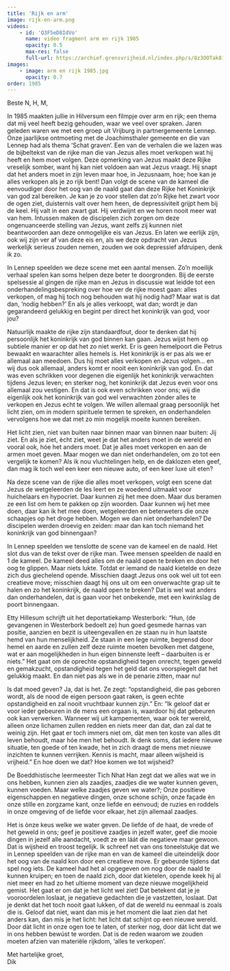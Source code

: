 ```yaml
---
title: 'Rijk en arm'
image: rijk-en-arm.png
videos:
    - id: 'Q3F5eD8IdVo'
      name: video fragment arm en rijk 1985
      opacity: 0.5
      max-res: false
      full-url: https://archief.grensvrijheid.nl/index.php/s/8z3OOTak81rj8pe
images:
    - image: arm en rijk 1985.jpg
      opacity: 0.7
order: 1985
---
```


Beste N, H, M,

In 1985 maakten jullie in Hilversum een filmpje over arm en rijk; een thema dat mij veel heeft bezig gehouden, waar we veel over spraken. 
Jaren geleden waren we met een groep uit Vrijburg in partnergemeente Lennep. Onze jaarlijkse ontmoeting met de Joachimsthaler gemeente en die van Lennep had als thema ‘Schat graven‘. Een van de verhalen die we lazen was de bijbeltekst van de rijke man die van Jezus alles moet verkopen wat hij heeft en hem moet volgen. Deze opmerking van Jezus maakt deze Rijke vreselijk somber, want hij kan niet voldoen aan wat Jezus vraagt. Hij snapt dat het anders moet in zijn leven maar hoe, in Jezusnaam, hoe; hoe kan je alles verkopen als je zo rijk bent! Dan volgt de scene van de kameel die eenvoudiger door het oog van de naald gaat dan deze Rijke het Koninkrijk van god zal bereiken. Je kan je zo voor stellen dat zo’n Rijke het zwart voor de ogen ziet, duisternis valt over hem heen, de depressiviteit grijpt hem bij de keel. Hij valt in een zwart gat. Hij verdwijnt en we horen nooit meer wat van hem. Intussen maken de discipelen zich zorgen om deze ongenuanceerde stelling van Jezus, want zelfs zij kunnen niet beantwoorden aan deze onmogelijke eis van Jezus. En laten we eerlijk zijn, ook wij zijn ver af van deze eis en, als we deze opdracht van Jezus werkelijk serieus zouden nemen, zouden we ook depressief afdruipen, denk ik zo. 

In Lennep speelden we deze scene met een aantal mensen. Zo’n moeilijk verhaal spelen kan soms helpen deze beter te doorgronden. Bij de eerste spelsessie al gingen de rijke man en Jezus in discussie wat leidde tot een onderhandelingsbespreking over hoe ver de rijke moest gaan: alles verkopen, of mag hij toch nog behouden wat hij nodig had? Maar wat is dat dan, ‘nodig hebben?’ En als je alles verkoopt, wat dan; wordt je dan gegarandeerd gelukkig en begint per direct het koninkrijk van god, voor jou? 

Natuurlijk maakte de rijke zijn standaardfout, door te denken dat hij persoonlijk het koninkrijk van god binnen kan gaan. 
Jezus wijst hem op subtiele manier er op dat het zo niet werkt. Er is geen hemelpoort die Petrus bewaakt en waarachter alles hemels is. Het koninkrijk is er pas als we er allemaal aan meedoen. Dus hij moet alles verkopen en Jezus volgen… en wij dus ook allemaal, anders komt er nooit een koninkrijk van god. En dat was even schrikken voor degenen die eigenlijk het koninkrijk verwachten tijdens Jezus leven; en sterker nog, het koninkrijk dat Jezus even voor ons allemaal zou vestigen. En dat is ook even schrikken voor ons; wij die eigenlijk ook het koninkrijk van god wel verwachten zònder alles te verkopen en Jezus echt te volgen. We willen allemaal graag persoonlijk het licht zien, om in modern spirituele termen te spreken, en onderhandelen vervolgens hoe we dat met zo min mogelijk moeite kunnen bereiken.

Het licht zien, niet van buiten naar binnen maar van binnen naar buiten: Jij ziet. En als je ziet, ècht ziet, weet je dat het anders moet in de wereld en vooral ook, hóe het anders moet. Dat je alles moet verkopen en aan de armen moet geven. Maar mogen we dan niet onderhandelen, om zo tot een vergelijk te komen? Als ik nou vluchtelingen help, en de daklozen eten geef, dan mag ik toch wel een keer een nieuwe auto, of een keer luxe uit eten? 

Na deze scene van de rijke die alles moet verkopen, volgt een scene dat Jezus de wetgeleerden de les leert en ze woedend uitmaakt voor huichelaars en hypocriet. Daar kunnen zij het mee doen. Maar dus beramen ze een list om hem te pakken op zijn woorden. Daar kunnen wíj het mee doen, daar kan ik het mee doen, wetgeleerden en beterweters die onze schaapjes op het droge hebben. Mogen we dan niet onderhandelen? De discipelen werden droevig en zeiden: maar dan kan toch niemand het koninkrijk van god binnengaan?

In Lennep speelden we tenslotte de scene van de kameel en de naald. Het slot dus van de tekst over de rijke man. Twee mensen speelden de naald en 1 de kameel. De kameel deed alles om de naald open te breken en door het oog te glippen. Maar niets lukte. Totdat er iemand de naald kietelde en deze zich dus giechelend opende. Misschien daagt Jezus ons ook wel uit tot een creatieve move; misschien daagt hij ons uit om een onverwachte grap uit te halen en zo het koninkrijk, de naald open te breken? Dat is wel wat anders dan onderhandelen, dat is gaan voor het onbekende, met een kwinkslag de poort binnengaan. 

Etty Hillesum schrijft uit het deportatiekamp Westerbork: “Hun, (de gevangenen in Westerbork bedoelt ze) hun goed gesmede harnas van positie, aanzien en bezit is uiteengevallen en ze staan nu in hun laatste hemd van hun menselijkheid. Ze staan in een lege ruimte, begrensd door hemel en aarde en zullen zelf deze ruimte moeten bevolken met datgene, wat er aan mogelijkheden in hun eigen binnenste leeft – daarbuiten is er niets.” Het gaat om de oprechte opstandigheid tegen onrecht, tegen geweld en gemakzucht, opstandigheid tegen het geld dat ons voorspiegelt dat het gelukkig maakt. En dan niet pas als we in de penarie zitten, maar nu!

Is dat moed geven? Ja, dat is het. 
Ze zegt: “opstandigheid, die pas geboren wordt, als de nood de eigen persoon gaat raken, is geen echte opstandigheid en zal nooit vruchtbaar kunnen zijn.” En: “Ik geloof dat er voor ieder gebeuren in de mens een orgaan is, waardoor hij dat gebeuren ook kan verwerken. Wanneer wij uit kampementen, waar ook ter wereld, alleen onze lichamen zullen redden en niets meer dan dat, dan zal dat te weinig zijn. Het gaat er toch immers niet om, dàt men ten koste van alles dit leven behoudt, maar hóe men het behoudt. Ik denk soms, dat iedere nieuwe situatie, ten goede of ten kwade, het in zich draagt de mens met nieuwe inzichten te kunnen verrijken. Kennis is macht, maar alleen wijsheid is vrijheid.”
En hoe doen we dat? Hoe komen we tot wijsheid? 

De Boeddhistische leermeester Tich Nhat Han zegt dat we alles wat we in ons hebben, kunnen zien als zaadjes, zaadjes die we water kunnen geven, kunnen voeden. Maar welke zaadjes geven we water?; Onze positieve eigenschappen en negatieve dingen, onze schone schijn, onze façade èn onze stille en zorgzame kant, onze liefde en eenvoud; de ruzies en roddels in onze omgeving of de liefde voor elkaar, het zijn allemaal zaadjes. 

Het is ònze keus welke we water geven. De liefde of de haat, de vrede of het geweld in ons; geef je positieve zaadjes in jezelf water, geef die mooie dingen in jezelf alle aandacht, voedt ze en láát die negatieve maar gewoon. Dat is wijsheid en troost tegelijk.
Ik schreef net van ons toneelstukje dat we in Lennep speelden van de rijke man en van de kameel die uiteindelijk door het oog van de naald kon door een creatieve move. Er gebeurde tijdens dat spel nog iets. De kameel had het al opgegeven om nog door de naald te kunnen kruipen; en toen de naald zich, door dat kietelen, opende keek hij al niet meer en had zo het ultieme moment van deze nieuwe mogelijkheid gemist. Het gaat er om dat je het licht wel ziet! Dat betekent dat je je vooroordelen loslaat, je negatieve gedachten die je vastzetten, loslaat. Dat je denkt dat het toch nooit gaat lukken, of dat de wereld nu eenmaal is zoals die is. Geloof dat niet, want dan mis je het moment die laat zien dat het anders kan, dan mis je het licht: het licht dat schijnt op een nieuwe wereld.
Door dàt licht in onze ogen toe te laten, of sterker nog, door dát licht dat we in ons hebben bewúst te worden. Dat is de reden waarom we zouden moeten afzien van materiële rijkdom, ‘alles te verkopen’.

Met hartelijke groet,<br/>
Dik 

